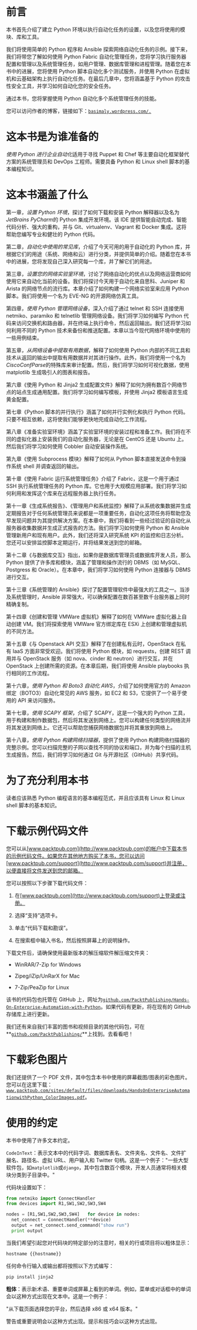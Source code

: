 # 前言

本书首先介绍了建立 Python 环境以执行自动化任务的设置，以及您将使用的模块、库和工具。

我们将使用简单的 Python 程序和 Ansible 探索网络自动化任务的示例。接下来，我们将带您了解如何使用 Python Fabric 自动化管理任务，您将学习执行服务器配置和管理以及系统管理任务，如用户管理、数据库管理和进程管理。随着您在本书中的进展，您将使用 Python 脚本自动化多个测试服务，并使用 Python 在虚拟机和云基础架构上执行自动化任务。在最后几章中，您将涵盖基于 Python 的攻击性安全工具，并学习如何自动化您的安全任务。

通过本书，您将掌握使用 Python 自动化多个系统管理任务的技能。

您可以访问作者的博客，链接如下：[`basimaly.wordpress.com/.`](https://basimaly.wordpress.com/)

# 这本书是为谁准备的

*使用 Python 进行企业自动化*适用于寻找 Puppet 和 Chef 等主要自动化框架替代方案的系统管理员和 DevOps 工程师。需要具备 Python 和 Linux shell 脚本的基本编程知识。

# 这本书涵盖了什么

第一章，*设置 Python 环境*，探讨了如何下载和安装 Python 解释器以及名为*JetBrains PyCharm*的 Python 集成开发环境。该 IDE 提供智能自动完成、智能代码分析、强大的重构，并与 Git、virtualenv、Vagrant 和 Docker 集成。这将帮助您编写专业和健壮的 Python 代码。

第二章，*自动化中使用的常见库*，介绍了今天可用的用于自动化的 Python 库，并根据它们的用途（系统、网络和云）进行分类，并提供简单的介绍。随着您在本书中的进展，您将发现自己深入研究每一个库，并了解它们的用途。

第三章，*设置您的网络实验室环境*，讨论了网络自动化的优点以及网络运营商如何使用它来自动化当前的设备。我们将探讨今天用于自动化来自思科、Juniper 和 Arista 的网络节点的流行库。本章介绍了如何构建一个网络实验室来应用 Python 脚本。我们将使用一个名为 EVE-NG 的开源网络仿真工具。

第四章，*使用 Python 管理网络设备*，深入介绍了通过 telnet 和 SSH 连接使用 netmiko、paramiko 和 telnetlib 管理网络设备。我们将学习如何编写 Python 代码来访问交换机和路由器，并在终端上执行命令，然后返回输出。我们还将学习如何利用不同的 Python 技术来备份和推送配置。本章以当今现代网络环境中使用的一些用例结束。

第五章，*从网络设备中提取有用数据*，解释了如何使用 Python 内部的不同工具和技术从返回的输出中提取有用数据并对其进行操作。此外，我们将使用一个名为*CiscoConfParse*的特殊库来审计配置。然后，我们将学习如何可视化数据，使用 matplotlib 生成吸引人的图表和报告。

第六章《使用 Python 和 Jinja2 生成配置文件》解释了如何为拥有数百个网络节点的站点生成通用配置。我们将学习如何编写模板，并使用 Jinja2 模板语言生成黄金配置。

第七章《Python 脚本的并行执行》涵盖了如何并行实例化和执行 Python 代码。只要不相互依赖，这将使我们能够更快地完成自动化工作流程。

第八章《准备实验室环境》涵盖了实验室环境的安装过程和准备工作。我们将在不同的虚拟化器上安装我们的自动化服务器，无论是在 CentOS 还是 Ubuntu 上。然后我们将学习如何使用 Cobbler 自动安装操作系统。

第九章《使用 Subprocess 模块》解释了如何从 Python 脚本直接发送命令到操作系统 shell 并调查返回的输出。

第十章《使用 Fabric 运行系统管理任务》介绍了 Fabric，这是一个用于通过 SSH 执行系统管理任务的 Python 库。它也用于大规模应用部署。我们将学习如何利用和发挥这个库来在远程服务器上执行任务。

第十一章《生成系统报告》、《管理用户和系统监控》解释了从系统收集数据并生成定期报告对于任何系统管理员来说都是一项重要任务，自动化这项任务将帮助您及早发现问题并为其提供解决方案。在本章中，我们将看到一些经过验证的自动化从服务器收集数据并生成正式报告的方法。我们将学习如何使用 Python 和 Ansible 管理新用户和现有用户。此外，我们还将深入研究系统 KPI 的监控和日志分析。您还可以安排监控脚本定期运行，并将结果发送到您的邮箱。

第十二章《与数据库交互》指出，如果你是数据库管理员或数据库开发人员，那么 Python 提供了许多库和模块，涵盖了管理和操作流行的 DBMS（如 MySQL、Postgress 和 Oracle）。在本章中，我们将学习如何使用 Python 连接器与 DBMS 进行交互。

第十三章《系统管理的 Ansible》探讨了配置管理软件中最强大的工具之一。当涉及系统管理时，Ansible 非常强大，可以确保配置在数百甚至数千台服务器上同时精确复制。

第十四章《创建和管理 VMWare 虚拟机》解释了如何在 VMWare 虚拟化器上自动创建 VM。我们将探索使用 VMWare 官方绑定库在 ESXi 上创建和管理虚拟机的不同方法。

第十五章《与 Openstack API 交互》解释了在创建私有云时，OpenStack 在私有 IaaS 方面非常受欢迎。我们将使用 Python 模块，如 requests，创建 REST 调用并与 OpenStack 服务（如 nova、cinder 和 neutron）进行交互，并在 OpenStack 上创建所需的资源。在本章后期，我们将使用 Ansible playbooks 执行相同的工作流程。

第十六章，*使用 Python 和 Boto3 自动化 AWS*，介绍了如何使用官方的 Amazon 绑定（BOTO3）自动化常见的 AWS 服务，如 EC2 和 S3，它提供了一个易于使用的 API 来访问服务。

第十七章，*使用 SCAPY 框架*，介绍了 SCAPY，这是一个强大的 Python 工具，用于构建和制作数据包，然后将其发送到网络上。您可以构建任何类型的网络流并将其发送到网络上。它还可以帮助您捕获网络数据包并将其重放到网络上。

第十八章，*使用 Python 构建网络扫描器*，提供了使用 Python 构建网络扫描器的完整示例。您可以扫描完整的子网以查找不同的协议和端口，并为每个扫描的主机生成报告。然后，我们将学习如何通过 Git 与开源社区（GitHub）共享代码。

# 为了充分利用本书

读者应该熟悉 Python 编程语言的基本编程范式，并且应该具有 Linux 和 Linux shell 脚本的基本知识。

# 下载示例代码文件

您可以从[www.packtpub.com](http://www.packtpub.com)的帐户中下载本书的示例代码文件。如果您在其他地方购买了本书，您可以访问[www.packtpub.com/support](http://www.packtpub.com/support)并注册，以便直接将文件发送到您的邮箱。

您可以按照以下步骤下载代码文件：

1.  在[www.packtpub.com](http://www.packtpub.com/support)上登录或注册。

1.  选择“支持”选项卡。

1.  单击“代码下载和勘误”。

1.  在搜索框中输入书名，然后按照屏幕上的说明操作。

下载文件后，请确保使用最新版本的解压缩软件解压缩文件夹：

+   WinRAR/7-Zip for Windows

+   Zipeg/iZip/UnRarX for Mac

+   7-Zip/PeaZip for Linux

该书的代码包也托管在 GitHub 上，网址为[`github.com/PacktPublishing/Hands-On-Enterprise-Automation-with-Python`](https://github.com/PacktPublishing/Hands-On-Enterprise-Automation-with-Python)。如果代码有更新，将在现有的 GitHub 存储库上进行更新。

我们还有来自我们丰富的图书和视频目录的其他代码包，可在**[`github.com/PacktPublishing/`](https://github.com/PacktPublishing/)**上找到。去看看吧！

# 下载彩色图片

我们还提供了一个 PDF 文件，其中包含本书中使用的屏幕截图/图表的彩色图片。您可以在这里下载：[`www.packtpub.com/sites/default/files/downloads/HandsOnEnterpriseAutomationwithPython_ColorImages.pdf`](http://www.packtpub.com/sites/default/files/downloads/HandsOnEnterpriseAutomationwithPython_ColorImages.pdf)。

# 使用的约定

本书中使用了许多文本约定。

`CodeInText`：表示文本中的代码字词、数据库表名、文件夹名、文件名、文件扩展名、路径名、虚拟 URL、用户输入和 Twitter 句柄。这是一个例子："一些大型软件包，如`matplotlib`或`django`，其中包含数百个模块，开发人员通常将相关模块分类到子目录中。"

代码块设置如下：

```py
from netmiko import ConnectHandler
from devices import R1,SW1,SW2,SW3,SW4

nodes = [R1,SW1,SW2,SW3,SW4]   for device in nodes:
  net_connect = ConnectHandler(**device)
  output = net_connect.send_command("show run")
  print output
```

当我们希望引起您对代码块的特定部分的注意时，相关的行或项目将以粗体显示：

```py
hostname {{hostname}}
```

任何命令行输入或输出都将按照以下方式编写：

```py
pip install jinja2 
```

**粗体**：表示新术语、重要单词或屏幕上看到的单词。例如，菜单或对话框中的单词会以这种方式出现在文本中。这是一个例子：

"从下载页面选择您的平台，然后选择 x86 或 x64 版本。"

警告或重要说明会以这种方式出现。提示和技巧会以这种方式出现。
